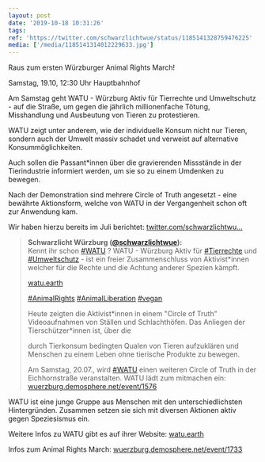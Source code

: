 ```yaml
---
layout: post
date: '2019-10-18 10:31:26'
tags: 
ref: 'https://twitter.com/schwarzlichtwue/status/1185141328759476225'
media: ['/media/1185141314012229633.jpg']
---
```

Raus zum ersten Würzburger Animal Rights March!

Samstag, 19.10, 12:30 Uhr Hauptbahnhof



Am Samstag geht WATU - Würzburg Aktiv für Tierrechte und Umweltschutz - auf die Straße, um gegen die jährlich millionenfache Tötung, Misshandlung und Ausbeutung von Tieren zu protestieren.  

WATU zeigt unter anderem, wie der individuelle Konsum nicht nur Tieren, sondern auch der Umwelt massiv schadet und verweist auf alternative Konsummöglichkeiten. 

Auch sollen die Passant\*innen über die gravierenden Missstände in der Tierindustrie informiert werden, um sie so zu einem Umdenken zu bewegen. 

Nach der Demonstration sind mehrere Circle of Truth angesetzt - eine bewährte Aktionsform, welche von WATU in der Vergangenheit schon oft zur Anwendung kam.

Wir haben hierzu bereits im Juli berichtet: [twitter.com/schwarzlichtwu…](https://twitter.com/schwarzlichtwue/status/1147590176736272387) 
> <b>Schwarzlicht Würzburg ([@schwarzlichtwue](https://twitter.com/schwarzlichtwue)):</b>  
>Kennt ihr schon [#WATU](/t/watu) ? WATU - Würzburg Aktiv für [#Tierrechte](/t/tierrechte) und [#Umweltschutz](/t/umweltschutz) - ist ein freier Zusammenschluss von Aktivist\*innen welcher für die Rechte und die Achtung anderer Spezien kämpft.  
>  
>[watu.earth](https://watu.earth)  
>  
>[#AnimalRights](/t/animalrights) [#AnimalLiberation](/t/animalliberation) [#vegan](/t/vegan)   
>  
>Heute zeigten die Aktivist\*innen in einem "Circle of Truth" Videoaufnahmen von Ställen und Schlachthöfen. Das Anliegen der Tierschützer\*innen ist, über die  
>  
>durch Tierkonsum bedingten Qualen von Tieren aufzuklären und Menschen zu einem Leben ohne tierische Produkte zu bewegen.  
>  
>Am Samstag, 20.07., wird [#WATU](/t/watu) einen weiteren Circle of Truth in der Eichhornstraße veranstalten. WATU lädt zum mitmachen ein: [wuerzburg.demosphere.net/event/1576](https://wuerzburg.demosphere.net/event/1576)  



WATU ist eine junge Gruppe aus Menschen mit den unterschiedlichsten Hintergründen. Zusammen setzen sie sich mit diversen Aktionen aktiv gegen Speziesismus ein.



Weitere Infos zu WATU gibt es auf ihrer Website: [watu.earth](https://watu.earth/) 

Infos zum Animal Rights March: [wuerzburg.demosphere.net/event/1733](https://wuerzburg.demosphere.net/event/1733) 